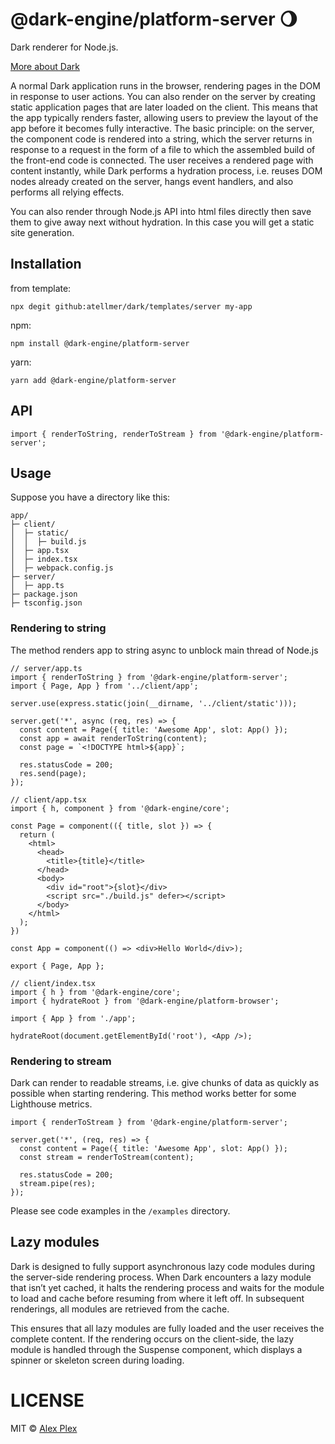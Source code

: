 # @dark-engine/platform-server 🌖

Dark renderer for Node.js.

[More about Dark](https://github.com/atellmer/dark)

A normal Dark application runs in the browser, rendering pages in the DOM in response to user actions. You can also render on the server by creating static application pages that are later loaded on the client. This means that the app typically renders faster, allowing users to preview the layout of the app before it becomes fully interactive.
The basic principle: on the server, the component code is rendered into a string, which the server returns in response to a request in the form of a file to which the assembled build of the front-end code is connected. The user receives a rendered page with content instantly, while Dark performs a hydration process, i.e. reuses DOM nodes already created on the server, hangs event handlers, and also performs all relying effects.

You can also render through Node.js API into html files directly then save them to give away next without hydration. In this case you will get a static site generation.

## Installation

from template:
```
npx degit github:atellmer/dark/templates/server my-app
```

npm:
```
npm install @dark-engine/platform-server
```

yarn:
```
yarn add @dark-engine/platform-server
```

## API

```tsx
import { renderToString, renderToStream } from '@dark-engine/platform-server';
```

## Usage
Suppose you have a directory like this:

```
app/
├─ client/
│  ├─ static/
│  │  ├─ build.js
│  ├─ app.tsx
│  ├─ index.tsx
│  ├─ webpack.config.js
├─ server/
│  ├─ app.ts
├─ package.json
├─ tsconfig.json
```

### Rendering to string

The method renders app to string async to unblock main thread of Node.js

```tsx
// server/app.ts
import { renderToString } from '@dark-engine/platform-server';
import { Page, App } from '../client/app';

server.use(express.static(join(__dirname, '../client/static')));

server.get('*', async (req, res) => {
  const content = Page({ title: 'Awesome App', slot: App() });
  const app = await renderToString(content);
  const page = `<!DOCTYPE html>${app}`;

  res.statusCode = 200;
  res.send(page);
});
```

```tsx
// client/app.tsx
import { h, component } from '@dark-engine/core';

const Page = component(({ title, slot }) => {
  return (
    <html>
      <head>
        <title>{title}</title>
      </head>
      <body>
        <div id="root">{slot}</div>
        <script src="./build.js" defer></script>
      </body>
    </html>
  );
})

const App = component(() => <div>Hello World</div>);

export { Page, App };
```

```tsx
// client/index.tsx
import { h } from '@dark-engine/core';
import { hydrateRoot } from '@dark-engine/platform-browser';

import { App } from './app';

hydrateRoot(document.getElementById('root'), <App />);
```

### Rendering to stream

Dark can render to readable streams, i.e. give chunks of data as quickly as possible when starting rendering. This method works better for some Lighthouse metrics.

```tsx
import { renderToStream } from '@dark-engine/platform-server';

server.get('*', (req, res) => {
  const content = Page({ title: 'Awesome App', slot: App() });
  const stream = renderToStream(content);

  res.statusCode = 200;
  stream.pipe(res);
});
```
Please see code examples in the `/examples` directory.

## Lazy modules

Dark is designed to fully support asynchronous lazy code modules during the server-side rendering process. When Dark encounters a lazy module that isn’t yet cached, it halts the rendering process and waits for the module to load and cache before resuming from where it left off. In subsequent renderings, all modules are retrieved from the cache.

This ensures that all lazy modules are fully loaded and the user receives the complete content. If the rendering occurs on the client-side, the lazy module is handled through the Suspense component, which displays a spinner or skeleton screen during loading.

# LICENSE

MIT © [Alex Plex](https://github.com/atellmer)

